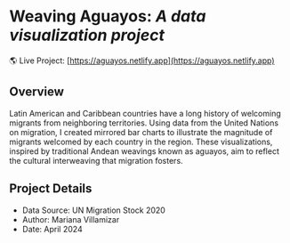 # Weaving Aguayos: *A data visualization project*

🌎 Live Project: [https://aguayos.netlify.app](https://aguayos.netlify.app)

## Overview

Latin American and Caribbean countries have a long history of welcoming migrants from neighboring territories. Using data from the United Nations on migration, I created mirrored bar charts to illustrate the magnitude of migrants welcomed by each country in the region. These visualizations, inspired by traditional Andean weavings known as aguayos, aim to reflect the cultural interweaving that migration fosters.

## Project Details

- Data Source: UN Migration Stock 2020
- Author: Mariana Villamizar
- Date: April 2024
